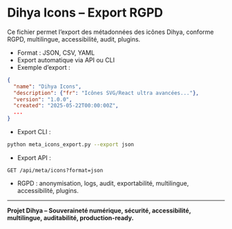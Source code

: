 # Dihya Icons – Export RGPD

Ce fichier permet l’export des métadonnées des icônes Dihya, conforme RGPD, multilingue, accessibilité, audit, plugins.

- Format : JSON, CSV, YAML
- Export automatique via API ou CLI
- Exemple d’export :

```json
{
  "name": "Dihya Icons",
  "description": {"fr": "Icônes SVG/React ultra avancées..."},
  "version": "1.0.0",
  "created": "2025-05-22T00:00:00Z",
  ...
}
```

- Export CLI :
```bash
python meta_icons_export.py --export json
```

- Export API :
```http
GET /api/meta/icons?format=json
```

- RGPD : anonymisation, logs, audit, exportabilité, multilingue, accessibilité, plugins.

---

**Projet Dihya – Souveraineté numérique, sécurité, accessibilité, multilingue, auditabilité, production-ready.**
